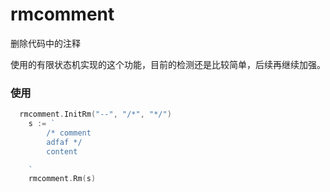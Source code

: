 # rmcomment
删除代码中的注释

使用的有限状态机实现的这个功能，目前的检测还是比较简单，后续再继续加强。

### 使用
```go
  rmcomment.InitRm("--", "/*", "*/")
	s := `
		/* comment
		adfaf */
		content

	`
	rmcomment.Rm(s)

```

